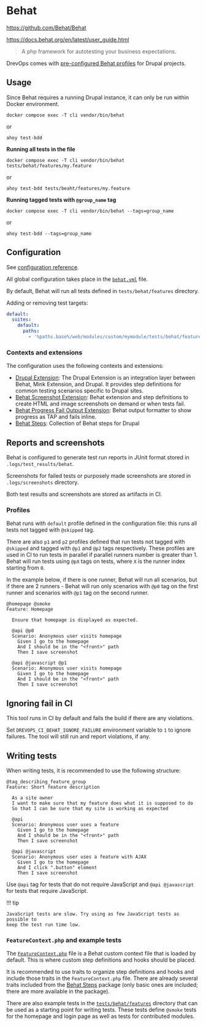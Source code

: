 # Behat

https://github.com/Behat/Behat

https://docs.behat.org/en/latest/user_guide.html

> A php framework for autotesting your business expectations.

DrevOps comes with [pre-configured Behat profiles](../../../../behat.yml) for Drupal projects.

## Usage

Since Behat requires a running Drupal instance, it can only be run within
Docker environment.

```shell
docker compose exec -T cli vendor/bin/behat
```
or
```shell
ahoy test-bdd
```

**Running all tests in the file**

```shell
docker compose exec -T cli vendor/bin/behat tests/behat/features/my.feature
```
or
```shell
ahoy test-bdd tests/beaht/features/my.feature
```

**Running tagged tests with `@group_name` tag**

```shell
docker compose exec -T cli vendor/bin/behat --tags=group_name
```
or
```shell
ahoy test-bdd --tags=group_name
```

## Configuration

See [configuration reference](https://docs.behat.org/en/latest/user_guide/configuration.html).

All global configuration takes place in the [`behat.yml`](../../../../behat.yml) file.

By default, Behat will run all tests defined in `tests/behat/features` directory.

Adding or removing test targets:

```yml
default:
  suites:
    default:
      paths:
        - '%paths.base%/web/modules/custom/mymodule/tests/behat/features'
```

### Contexts and extensions

The configuration uses the following contexts and extensions:

- [Drupal Extension](https://github.com/jhedstrom/drupalextension): The Drupal Extension is an integration layer between Behat, Mink Extension, and Drupal. It provides step definitions for common testing scenarios specific to Drupal sites.
- [Behat Screenshot Extension](https://github.com/drevops/behat-screenshot): Behat extension and step definitions to create HTML and image screenshots on demand or when tests fail.
- [Behat Progress Fail Output Extension](https://github.com/drevops/behat-format-progress-fail): Behat output formatter to show progress as TAP and fails inline.
- [Behat Steps](https://github.com/drevops/behat-steps): Collection of Behat steps for Drupal

## Reports and screenshots

Behat is configured to generate test run reports in JUnit format stored in
`.logs/test_results/behat`.

Screenshots for failed tests or purposely made screenshots are stored in
`.logs/screenshots` directory.

Both test results and screenshots are stored as artifacts in CI.

### Profiles

Behat runs with `default` profile defined in the configuration file: this runs
all tests not tagged with `@skipped` tag.

There are also `p1` and `p2` profiles defined that run tests not tagged with
`@skipped` and tagged with `@p1` and `@p2` tags respectively. These profiles are
used in CI to run tests in parallel if parallel runners number is greater than 1.
Behat will run tests using `@pX` tags on tests, where `X` is the runner index
starting from `0`.

In the example below, if there is one runner, Behat will run all scenarios, but
if there are 2 runners - Behat will run only scenarios with `@p0` tag on the
first runner and scenarios with `@p1` tag on the second runner.

```gherkin
@homepage @smoke
Feature: Homepage

  Ensure that homepage is displayed as expected.

  @api @p0
  Scenario: Anonymous user visits homepage
    Given I go to the homepage
    And I should be in the "<front>" path
    Then I save screenshot

  @api @javascript @p1
  Scenario: Anonymous user visits homepage
    Given I go to the homepage
    And I should be in the "<front>" path
    Then I save screenshot
```

## Ignoring fail in CI

This tool runs in CI by default and fails the build if there are any violations.

Set `DREVOPS_CI_BEHAT_IGNORE_FAILURE` environment variable to `1` to ignore
failures. The tool will still run and report violations, if any.

## Writing tests

When writing tests, it is recommended to use the following structure:

```gherkin
@tag_describing_feature_group
Feature: Short feature description

  As a site owner
  I want to make sure that my feature does what it is supposed to do
  So that I can be sure that my site is working as expected

  @api
  Scenario: Anonymous user uses a feature
    Given I go to the homepage
    And I should be in the "<front>" path
    Then I save screenshot

  @api @javascript
  Scenario: Anonymous user uses a feature with AJAX
    Given I go to the homepage
    And I click ".button" element
    Then I save screenshot
```

Use `@api` tag for tests that do not require JavaScript and `@api @javascript`
for tests that require JavaScript.

!!! tip

    JavaScript tests are slow. Try using as few JavaScript tests as possible to
    keep the test run time low.

### `FeatureContext.php` and example tests

The [`FeatureContext.php`](../../../../tests/behat/bootstrap/FeatureContext.php)
file is a Behat custom context file that is loaded by default. This is where
custom step definitions and hooks should be placed.

It is recommended to use traits to organize step definitions and hooks and
include those traits in the `FeatureContext.php` file. There are already
several traits included from the [Behat Steps](https://github.com/drevops/behat-steps)
package (only basic ones are included; there are more available in the package).

There are also example tests in the [`tests/behat/features`](../../../../tests/behat/features)
directory that can be used as a starting point for writing tests. These tests
define `@smoke` tests for the homepage and login page as well as tests for
contributed modules.
